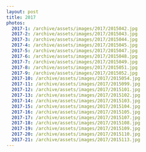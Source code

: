 ```yaml
---
layout: post
title: 2017
photos:
  2017-1: /archive/assets/images/2017/2015042.jpg
  2017-2: /archive/assets/images/2017/2015043.jpg
  2017-3: /archive/assets/images/2017/2015044.jpg
  2017-4: /archive/assets/images/2017/2015045.jpg
  2017-5: /archive/assets/images/2017/2015047.jpg
  2017-6: /archive/assets/images/2017/2015048.jpg
  2017-7: /archive/assets/images/2017/2015049.jpg
  2017-8: /archive/assets/images/2017/2015051.jpg
  2017-9: /archive/assets/images/2017/2015052.jpg
  2017-10: /archive/assets/images/2017/2015054.jpg
  2017-11: /archive/assets/images/2017/2015099.jpg
  2017-12: /archive/assets/images/2017/2015101.jpg
  2017-13: /archive/assets/images/2017/2015102.jpg
  2017-14: /archive/assets/images/2017/2015103.jpg
  2017-15: /archive/assets/images/2017/2015104.jpg
  2017-16: /archive/assets/images/2017/2015105.jpg
  2017-17: /archive/assets/images/2017/2015107.jpg
  2017-18: /archive/assets/images/2017/2015108.jpg
  2017-19: /archive/assets/images/2017/2015109.jpg
  2017-20: /archive/assets/images/2017/2015110.jpg
  2017-21: /archive/assets/images/2017/2015113.jpg
---
```


